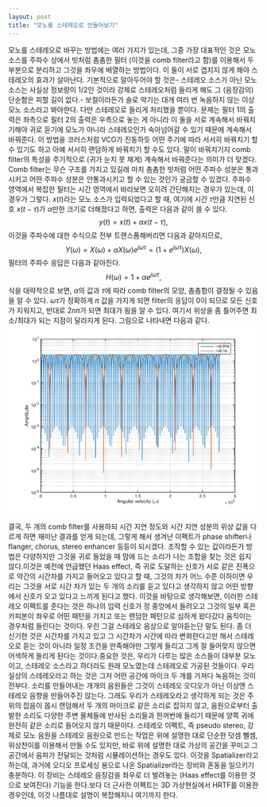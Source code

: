 ```yaml
---
layout: post
title: "모노를 스테레오로 만들어보기"
---
```


모노를 스테레오로 바꾸는 방법에는 여러 가지가 있는데, 그중 가장 대표적인 것은 모노 소스를 주파수 상에서 빗처럼 촘촘한 필터 (이것을 comb filter라고 함)를 이용해서 두 부분으로 분리하고 그것을 좌우에 배열하는 방법이다. 이 둘이 서로 겹치지 않게 해야 스테레오의 효과가 살아난다. 
기본적으로 알아두어야 할 것은- 스테레오 소스가 아닌 모노 소스는 사실상 정보량이 1/2인 것이라 강제로 스테레오처럼 들리게 해도 그 (음장감의) 단순함은 피할 길이 없다.- 보컬이라든가 솔로 악기는 대개 여러 번 녹음하지 않는 이상 모노 소스라고 봐야한다. 다만 스테레오로 들리게 처리했을 뿐이다.
문제는 필터 1의 출력은 좌측으로 필터 2의 출력은 우측으로 놓는 게 아니라 이 둘을 서로 계속해서 바꿔치기해야 귀로 듣기에 모노가 아니라 스테레오인가 속아넘어갈 수 있기 때문에 계속해서 바꿔준다. 이 방법을 코러스처럼 VCO가 진동하듯 어떤 주기에 따라 서서히 바꿔치기 할 수 있기도 하고 아예 서서히 랜덤하게 바꿔치기 할 수도 있다. 말이 바꿔치기지 comb filter의 특성을 주기적으로 (귀가 눈치 못 채게) 계속해서 바꿔준다는 의미가 더 맞겠다.
Comb filter는 무슨 구조를 가지고 있길래 마치 촘촘한 빗처럼 어떤 주파수 성분은 통과시키고 어떤 주파수 성분은 안통과시키고 할 수 있는 것인가 궁금할 수 있겠다. 주파수 영역에서 복잡한 필터는 시간 영역에서 바라보면 오히려 간단해지는 경우가 있는데, 이 경우가 그렇다.
$x(t)$라는 모노 소스가 입력되었다고 할 때, 여기에 시간 $\tau$만큼 지연된 신호 $x(t-\tau)$가 $\alpha$만한 크기로 더해졌다고 하면, 출력은 다음과 같이 쓸 수 있다.
$$ y(t) = x(t) + \alpha x(t-\tau),$$
이것을 주파수에 대한 수식으로 전부 트랜스폼해버리면 다음과 같아지므로,
$$ Y(\omega) = X(\omega) + \alpha X(\omega) e^{j\omega \tau} = (1+e^{j\omega \tau}) X(\omega) ,$$
필터의 주파수 응답은 다음과 같아진다.
$$ H(\omega) = 1+\alpha e^{j\omega \tau}, $$
식을 대략적으로 보면, $\alpha$의 값과 $\tau$에 따라 comb filter의 모양, 촘촘함이 결정될 수 있음을 알 수 있다. $\omega \tau$가 정확하게 $\pi$ 값을 가지게 되면 filter의 응답이 0이 되므로 모든 신호가 지워지고, 반대로 $2n\pi$가 되면 최대가 됨을 알 수 있다. 여기서 위상을 좀 틀어주면 최소/최대가 되는 지점이 달라지게 된다. 그림으로 나타내면 다음과 같다.
![image](/assets/images/22343d38b7df5acb660e888ff451c5b0.png)





결국, 두 개의 comb filter를 사용하되 시간 지연 정도와 시간 지연 성분의 위상 값을 다르게 하면 재미난 결과를 얻게 되는데, 그렇게 해서 생겨난 이펙트가 phase shifter나 flanger, chorus, stereo enhancer 등등이 되시겠다. 조작할 수 있는 값이라든가 방법은 다양하지만 그것을 귀로 들었을 때 맘에 드는 소리가 나는 조합을 찾는 것은 쉽지 않다.이것은 예전에 언급했던 Haas effect, 즉 귀로 도달하는 신호가 서로 같은 진폭으로 약간의 시간차를 가지고 들어오고 있다고 할 때, 그것의 차가 어느 수준 이하이면 우리는 그것을 서로 시간 차가 있는 두 개의 소리를 듣고 있다고 생각하지 않고 어떤 방향에서 신호가 오고 있다고 느끼게 된다고 했다. 이것을 바탕으로 생각해보면, 이러한 스테레오 이펙트를 준다는 것은 하나의 입력 신호가 정 중앙에서 들려오고 그것의 일부 혹은 카피본이 좌우로 어떤 패턴을 가지고 또는 랜덤한 패턴으로 심하게 왔다갔다 움직이는 경우처럼 들린다는 것이다. 우린 그걸 스테레오 음상으로 알아듣는단 말도 된다. 좀 더 신기한 것은 시간차를 가지고 있고 그 시간차가 시간에 따라 변화한다고만 해서 스테레오로 듣는 것이 아니라 일정 조건을 만족해야만 그렇게 들리고 그게 잘 들어맞지 않으면 어색하게 들리게 된다는 것이다.중요한 것은, 우리가 다루는 많은 소스들이 대부분 모노이고, 스테레오 소스라고 하더라도 원래 모노였는데 스테레오로 가공된 것들이다. 우리 실상의 스테레오라고 하는 것은 그저 어떤 공간에 마이크 두 개를 가져다 녹음하는 것이 전부다. 소리를 만들어내는 개개의 음원들은 그것이 스테레오 오디오가 아닌 이상엔 스테레오 음향을 만들어주진 않는다. 그래도 우리가 스테레오라고 생각하게 되는 것은 주위의 잡음이 몹시 랜덤해서 두 개의 마이크로 같은 소리로 잡히지 않고, 음원으로부터 출발한 소리도 다양한 주변 물체들에 반사된 소리들과 한꺼번에 들리기 때문에 양쪽 귀에 완전히 같은 소리로 들어오지 않기 때문이다. 스테레오 이펙트, 즉 pseudo stereo, 강제로 모노 음원을 스테레오 음원으로 만드는 작업은 위에 설명한 대로 단순한 덧셈 뺄셈, 위상천이를 이용해서 만들 수도 있지만, 바로 위에 설명한 대로 가상의 공간을 꾸미고 그 공간에서 음파가 전달되는 것처럼 시뮬레이션하는 경우도 있다. 이것을 Spatializer라고 하는데, 과거에 오디오 프로세싱 용으로 나온 Spatializer라는 장비와 혼동을 일으키기 충분하다. 이 장비는 스테레오 음장감을 좌우로 더 벌려놓는 (Haas effect를 이용한 것으로 보여진다) 기능을 한다.보다 더 근사한 이펙트는 3D 가상현실에서 HRTF를 이용한 경우인데, 이것 나름대로 설명이 복잡해지니 여기까지 한다.





